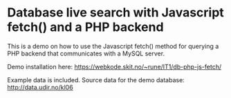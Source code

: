 # Database live search with Javascript fetch() and a PHP backend

This is a demo on how to use the Javascript fetch() method for querying a PHP backend that communicates with a MySQL server.

Demo installation here: https://webkode.skit.no/~rune/IT1/db-php-js-fetch/

Example data is included. Source data for the demo database: http://data.udir.no/kl06

